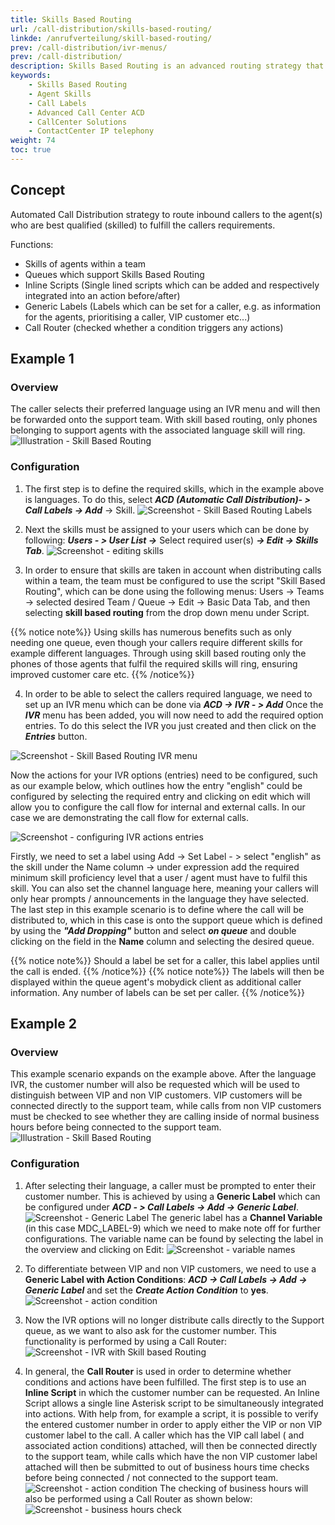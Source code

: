 ```yaml
---
title: Skills Based Routing
url: /call-distribution/skills-based-routing/
linkde: /anrufverteilung/skill-based-routing/
prev: /call-distribution/ivr-menus/
prev: /call-distribution/
description: Skills Based Routing is an advanced routing strategy that routes calls to contact center agents who are best qualified (skilled) to fulfill the incoming callers requirements. Skills Based Routing also has the additional benefit of significantly simplifying Queue Management and Analysis in larger contact center Environments.
keywords: 
    - Skills Based Routing
    - Agent Skills
    - Call Labels
    - Advanced Call Center ACD
    - CallCenter Solutions
    - ContactCenter IP telephony
weight: 74
toc: true
---
```



## Concept
Automated Call Distribution strategy to route inbound callers to the agent(s) who are best qualified (skilled) to fulfill the callers requirements.

Functions:

* Skills of agents within a team
* Queues which support Skills Based Routing
* Inline Scripts (Single lined scripts which can be added and respectively integrated into an action before/after)
* Generic Labels (Labels which can be set for a caller, e.g. as information for the agents, prioritising a caller, VIP customer etc...)
* Call Router (checked whether a condition triggers any actions)

## Example 1

### Overview

The caller selects their preferred language using an IVR menu and will then be forwarded onto the support team. With skill based routing, only phones belonging to support agents with the associated language skill will ring.
![Illustration - Skill Based Routing](../../images/skill_based_routing_example1.png "Skill Based Routing example 1")

### Configuration

1. The first step is to define the required skills, which in the example above is languages. To do this, select ***ACD (Automatic Call Distribution)- > Call Labels -> Add*** -> Skill.
![Screenshot - Skill Based Routing Labels](../../images/skill_based_routing_call_labels.png "Skill Based Routing Labels")

2. Next the skills must be assigned to your users which can be done by following: ***Users - > User List ->*** Select required user(s) ***-> Edit -> Skills Tab***. 
![Screenshot - editing skills](../../images/skill_based_routing_user_skills.png "editing skills")

3. In order to ensure that skills are taken in account when distributing calls within a team, the team must be configured to use the script "Skill Based Routing", which can be done using the following menus: Users -> Teams -> selected desired Team / Queue -> Edit -> Basic Data Tab, and then selecting **skill based routing** from the drop down menu under Script.

{{% notice note%}}
Using skills has numerous benefits such as only needing one queue, even though your callers require different skills for example different languages. Through using skill based routing only the phones of those agents that fulfil the required skills will ring, ensuring improved customer care etc.
{{% /notice%}}

4. In order to be able to select the callers required language, we need to set up an IVR menu which can be done via ***ACD -> IVR - > Add***
  Once the ***IVR*** menu has been added, you will now need to add the required option entries. To do this select the IVR you just created and then click on the ***Entries*** button.
  
![Screenshot - Skill Based Routing IVR menu](../../images/skill_based_routing_ivr_languages.png "Skill Based Routing IVR menu")

Now the actions for your IVR options (entries) need to be configured, such as our example below, which outlines how the entry "english" could be configured by selecting the required entry and clicking on edit which will allow you to configure the call flow for internal and external calls. In our case we are demonstrating the call flow for external calls.

![Screenshot - configuring IVR actions entries](../../images/skill_based_routing_ivr_english.png "configuring IVR actions entries")

Firstly, we need to set a label using Add -> Set Label - > select "english" as the skill under the Name column -> under expression add the required minimum skill proficiency level that a user / agent must have to fulfil this skill.
You can also set the channel language here, meaning your callers will only hear prompts / announcements in the language they have selected. 
The last step in this example scenario is to define where the call will be distributed to, which in this case is onto the support queue which is defined by using the ***"Add Dropping"*** button and select ***on queue*** and double clicking on the field in the **Name** column and selecting the desired queue.

{{% notice note%}}
Should a label be set for a caller, this label applies until the call is ended.
{{% /notice%}}
{{% notice note%}}
The labels will then be displayed within the queue agent's mobydick client as additional caller information. Any number of labels can be set per caller.
{{% /notice%}}


## Example 2

### Overview

This example scenario expands on the example above. After the language IVR, the customer number will also be requested which will be used to distinguish between VIP and non VIP customers. VIP customers will be connected directly to the support team, while calls from non VIP customers must be checked to see whether they are calling inside of normal business hours before being connected to the support team. 
 ![Illustration - Skill Based Routing](../../images/skill_based_routing2.png "Skill Based Routing example 2")

### Configuration

1. After selecting their language, a caller must be prompted to enter their customer number. This is achieved by using a **Generic Label** which can be configured under ***ACD - > Call Labels -> Add -> Generic Label***.
![Screenshot - Generic Label](../../images/skill_based_routing_call_labels_generic.png "Generic Label")
The generic label has a **Channel Variable** (in this case MDC_LABEL-9) which we need to make note off for further configurations. The variable name can be found by selecting the label in the overview and clicking on Edit: 
![Screenshot - variable names](../../images/skill_based_routing_call_label_condition.png "variable names")


2. To differentiate between VIP and non VIP customers, we need to use a **Generic Label with Action Conditions**: ***ACD -> Call Labels -> Add -> Generic Label*** and set the ***Create Action Condition*** to **yes**. 
![Screenshot - action condition](../../images/skill_based_routing_call_label_VIP.png "action condition")


3. Now the IVR options will no longer distribute calls directly to the Support queue, as we want to also ask for the customer number. This functionality is performed by using a Call Router:
![Screenshot - IVR with Skill based Routing](../../images/skill_based_routing_IVR_Edit.png "IVR")


4. In general, the **Call Router** is used in order to determine whether conditions and actions have been fulfilled. 
The first step is to use an **Inline Script** in which the customer number can be requested. An Inline Script allows a single line Asterisk script to be simultaneously integrated into actions. 
With help from, for example a script, it is possible to verify the entered customer number in order to apply either the VIP or non VIP customer label to the call. A caller which has the VIP call label ( and associated action conditions) attached, will then be connected directly to the support team, while calls which have the non VIP customer label attached will then be submitted to out of business hours time checks before being connected / not connected to the support team.
![Screenshot - action condition](../../images/skill_based_routing_call_router_Customer_Number.png "action condition")
The checking of business hours will also be performed using a Call Router as shown below: 
![Screenshot - business hours check](../../images/skill_based_routing_call_router_business_hours.png "check business hours")
